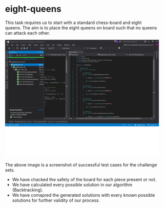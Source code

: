 # eight-queens
This task requires us to start with a standard chess-board and eight queens. The aim is to place the eight queens on board such that no queens can attack each other.

![alt text](https://github.com/Millennium-Heap/eight-queens/blob/master/images/eight_queens.jpg?raw=true)

The above image is a screenshot of successful test cases for the challenge sets.

- We have chacked the safety of the board for each piece present or not.
- We have calculated every possible solution in our algorithm (Backtracking).
- We have comapred the generated solutions with every known possible solutions for further validity of our process.
